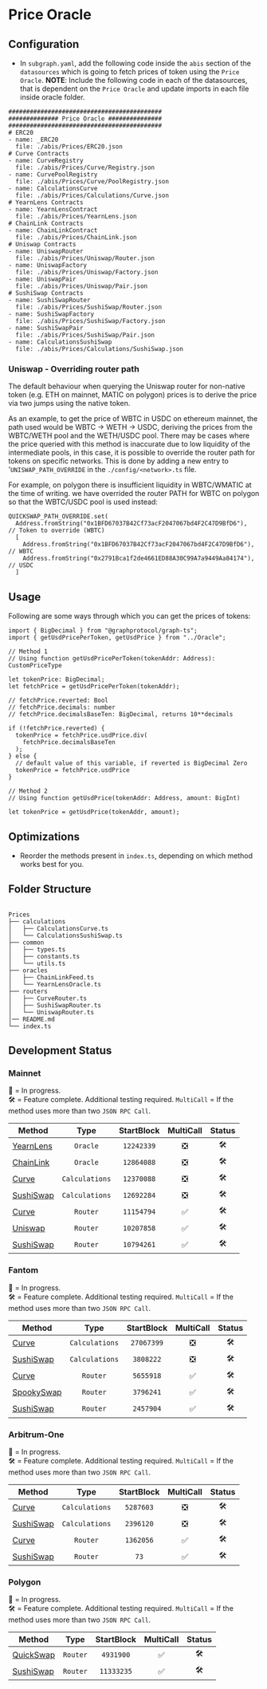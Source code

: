 # Price Oracle

## Configuration

- In `subgraph.yaml`, add the following code inside the `abis` section of the `datasources` which is going to fetch prices of token using the `Price Oracle`.
  **NOTE**: Include the following code in each of the datasources, that is dependent on the `Price Oracle` and update imports in each file inside oracle folder.

```
###########################################
############## Price Oracle ###############
###########################################
# ERC20
- name: _ERC20
  file: ./abis/Prices/ERC20.json
# Curve Contracts
- name: CurveRegistry
  file: ./abis/Prices/Curve/Registry.json
- name: CurvePoolRegistry
  file: ./abis/Prices/Curve/PoolRegistry.json
- name: CalculationsCurve
  file: ./abis/Prices/Calculations/Curve.json
# YearnLens Contracts
- name: YearnLensContract
  file: ./abis/Prices/YearnLens.json
# ChainLink Contracts
- name: ChainLinkContract
  file: ./abis/Prices/ChainLink.json
# Uniswap Contracts
- name: UniswapRouter
  file: ./abis/Prices/Uniswap/Router.json
- name: UniswapFactory
  file: ./abis/Prices/Uniswap/Factory.json
- name: UniswapPair
  file: ./abis/Prices/Uniswap/Pair.json
# SushiSwap Contracts
- name: SushiSwapRouter
  file: ./abis/Prices/SushiSwap/Router.json
- name: SushiSwapFactory
  file: ./abis/Prices/SushiSwap/Factory.json
- name: SushiSwapPair
  file: ./abis/Prices/SushiSwap/Pair.json
- name: CalculationsSushiSwap
  file: ./abis/Prices/Calculations/SushiSwap.json
```

### Uniswap - Overriding router path

The default behaviour when querying the Uniswap router for non-native token (e.g. ETH on mainnet, MATIC on polygon) prices is to derive the price via two jumps using the native token.

As an example, to get the price of WBTC in USDC on ethereum mainnet, the path used would be WBTC -> WETH -> USDC, deriving the prices from the WBTC/WETH pool and the WETH/USDC pool.
There may be cases where the price queried with this method is inaccurate due to low liquidity of the intermediate pools, in this case, it is possible to override the router path for tokens on specific networks.
This is done by adding a new entry to '`UNISWAP_PATH_OVERRIDE` in the `./config/<network>.ts` file.

For example, on polygon there is insufficient liquidity in WBTC/WMATIC at the time of writing. we have overrided the router PATH for WBTC on polygon so that the WBTC/USDC pool is used instead:

```
QUICKSWAP_PATH_OVERRIDE.set(
  Address.fromString("0x1BFD67037B42Cf73acF2047067bd4F2C47D9BfD6"),  // Token to override (WBTC)
  [
    Address.fromString("0x1BFD67037B42Cf73acF2047067bd4F2C47D9BfD6"),  // WBTC
    Address.fromString("0x2791Bca1f2de4661ED88A30C99A7a9449Aa84174"),  // USDC
  ]
```

## Usage

Following are some ways through which you can get the prices of tokens:

```
import { BigDecimal } from "@graphprotocol/graph-ts";
import { getUsdPricePerToken, getUsdPrice } from "../Oracle";

// Method 1
// Using function getUsdPricePerToken(tokenAddr: Address): CustomPriceType

let tokenPrice: BigDecimal;
let fetchPrice = getUsdPricePerToken(tokenAddr);

// fetchPrice.reverted: Bool
// fetchPrice.decimals: number
// fetchPrice.decimalsBaseTen: BigDecimal, returns 10**decimals

if (!fetchPrice.reverted) {
  tokenPrice = fetchPrice.usdPrice.div(
    fetchPrice.decimalsBaseTen
  );
} else {
  // default value of this variable, if reverted is BigDecimal Zero
  tokenPrice = fetchPrice.usdPrice
}

// Method 2
// Using function getUsdPrice(tokenAddr: Address, amount: BigInt)

let tokenPrice = getUsdPrice(tokenAddr, amount);
```

## Optimizations

- Reorder the methods present in `index.ts`, depending on which method works best for you.

## Folder Structure

```

Prices
├── calculations
│   ├── CalculationsCurve.ts
│   └── CalculationsSushiSwap.ts
├── common
│   ├── types.ts
│   ├── constants.ts
│   └── utils.ts
├── oracles
│   ├── ChainLinkFeed.ts
│   └── YearnLensOracle.ts
├── routers
│   ├── CurveRouter.ts
│   ├── SushiSwapRouter.ts
│   └── UniswapRouter.ts
│── README.md
└── index.ts
```

## Development Status

### Mainnet

🔨 = In progress.  
🛠 = Feature complete. Additional testing required.
`MultiCall` = If the method uses more than two `JSON RPC Call`.

| Method                                                                               |      Type      | StartBlock | MultiCall | Status |
| ------------------------------------------------------------------------------------ | :------------: | :--------: | :-------: | :----: |
| [YearnLens](https://etherscan.io/address/0x83d95e0d5f402511db06817aff3f9ea88224b030) |    `Oracle`    | `12242339` |    ❎     |   🛠   |
| [ChainLink](https://etherscan.io/address/0x47Fb2585D2C56Fe188D0E6ec628a38b74fCeeeDf) |    `Oracle`    | `12864088` |    ❎     |   🛠   |
| [Curve](https://etherscan.io/address/0x25BF7b72815476Dd515044F9650Bf79bAd0Df655)     | `Calculations` | `12370088` |    ❎     |   🛠   |
| [SushiSwap](https://etherscan.io/address/0x8263e161A855B644f582d9C164C66aABEe53f927) | `Calculations` | `12692284` |    ❎     |   🛠   |
| [Curve](https://etherscan.io/address/0x7D86446dDb609eD0F5f8684AcF30380a356b2B4c)     |    `Router`    | `11154794` |    ✅     |   🛠   |
| [Uniswap](https://etherscan.io/address/0x7a250d5630B4cF539739dF2C5dAcb4c659F2488D)   |    `Router`    | `10207858` |    ✅     |   🛠   |
| [SushiSwap](https://etherscan.io/address/0xd9e1cE17f2641f24aE83637ab66a2cca9C378B9F) |    `Router`    | `10794261` |    ✅     |   🛠   |

### Fantom

🔨 = In progress.  
🛠 = Feature complete. Additional testing required.
`MultiCall` = If the method uses more than two `JSON RPC Call`.

| Method                                                                               |      Type      | StartBlock | MultiCall | Status |
| ------------------------------------------------------------------------------------ | :------------: | :--------: | :-------: | :----: |
| [Curve](https://ftmscan.com/address/0x0b53e9df372e72d8fdcdbedfbb56059957a37128)      | `Calculations` | `27067399` |    ❎     |   🛠   |
| [SushiSwap](https://ftmscan.com/address/0xec7Ac8AC897f5082B2c3d4e8D2173F992A097F24)  | `Calculations` | `3808222`  |    ❎     |   🛠   |
| [Curve](https://ftmscan.com/address/0x0f854EA9F38ceA4B1c2FC79047E9D0134419D5d6)      |    `Router`    | `5655918`  |    ✅     |   🛠   |
| [SpookySwap](https://ftmscan.com/address/0xbe4fc72f8293f9d3512d58b969c98c3f676cb957) |    `Router`    | `3796241`  |    ✅     |   🛠   |
| [SushiSwap](https://ftmscan.com/address/0x1b02da8cb0d097eb8d57a175b88c7d8b47997506)  |    `Router`    | `2457904`  |    ✅     |   🛠   |

### Arbitrum-One

🔨 = In progress.  
🛠 = Feature complete. Additional testing required.
`MultiCall` = If the method uses more than two `JSON RPC Call`.

| Method                                                                              |      Type      | StartBlock | MultiCall | Status |
| ----------------------------------------------------------------------------------- | :------------: | :--------: | :-------: | :----: |
| [Curve](https://arbiscan.io/address/0x26f698491daf32771217abc1356dae48c7230c75)     | `Calculations` | `5287603`  |    ❎     |   🛠   |
| [SushiSwap](https://arbiscan.io/address/0x5EA7E501c9A23F4A76Dc7D33a11D995B13a1dD25) | `Calculations` | `2396120`  |    ❎     |   🛠   |
| [Curve](https://arbiscan.io/address/0x445FE580eF8d70FF569aB36e80c647af338db351)     |    `Router`    | `1362056`  |    ✅     |   🛠   |
| [SushiSwap](https://arbiscan.io/address/0x1b02da8cb0d097eb8d57a175b88c7d8b47997506) |    `Router`    |    `73`    |    ✅     |   🛠   |

### Polygon

🔨 = In progress.  
🛠 = Feature complete. Additional testing required.
`MultiCall` = If the method uses more than two `JSON RPC Call`.

| Method                                                                               |   Type   | StartBlock | MultiCall | Status |
| ------------------------------------------------------------------------------------ | :------: | :--------: | :-------: | :----: |
| [QuickSwap](https://etherscan.io/address/0xa5E0829CaCEd8fFDD4De3c43696c57F7D7A678ff) | `Router` | `4931900`  |    ✅     |   🛠   |
| [SushiSwap](https://etherscan.io/address/0x1b02dA8Cb0d097eB8D57A175b88c7D8b47997506) | `Router` | `11333235` |    ✅     |   🛠   |
